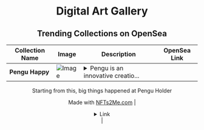 <div align="center">

# Digital Art Gallery

## Trending Collections on OpenSea

| Collection Name                       | Image                                                                                     | Description                       | OpenSea Link                                                                                          |
|---------------------------------------|-------------------------------------------------------------------------------------------|-----------------------------------|--------------------------------------------------------------------------------------------------------|
| **Pengu Happy** | ![Image](https://i.seadn.io/s/raw/files/41139e47ca704d369c0719af20443711.gif?w=500&auto=format?w=200&auto=format) | <details><summary>Pengu is an innovative creatio...</summary>Pengu is an innovative creation that combines the raw energy of primate symbolism with advanced blockchain technology.

Starting from this, big things happened at Pengu Holder

Made with [NFTs2Me.com](https://nfts2me.com/)</details> | <details><summary>Link</summary>[Pengu Happy](https://opensea.io/collection/pengu-happy)</details> |

</div>